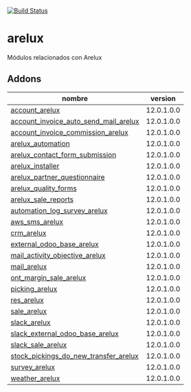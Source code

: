 [![Build Status](https://travis-ci.org/OdooNodrizaTech/arelux.svg?branch=12.0)](https://travis-ci.org/OdooNodrizaTech/arelux)

arelux
=========
Módulos relacionados con Arelux


Addons
----------------
nombre | version
--- | ---
[account_arelux](account_arelux/) | 12.0.1.0.0
[account_invoice_auto_send_mail_arelux](account_invoice_auto_send_mail_arelux/) | 12.0.1.0.0
[account_invoice_commission_arelux](account_invoice_commission_arelux/) | 12.0.1.0.0
[arelux_automation](arelux_automation/) | 12.0.1.0.0
[arelux_contact_form_submission](arelux_contact_form_submission/) | 12.0.1.0.0
[arelux_installer](arelux_installer/) | 12.0.1.0.0
[arelux_partner_questionnaire](arelux_partner_questionnaire/) | 12.0.1.0.0
[arelux_quality_forms](arelux_quality_forms/) | 12.0.1.0.0
[arelux_sale_reports](arelux_sale_reports/) | 12.0.1.0.0
[automation_log_survey_arelux](automation_log_survey_arelux/) | 12.0.1.0.0
[aws_sms_arelux](aws_sms_arelux/) | 12.0.1.0.0
[crm_arelux](crm_arelux/) | 12.0.1.0.0
[external_odoo_base_arelux](external_odoo_base_arelux/) | 12.0.1.0.0
[mail_activity_objective_arelux](mail_activity_objective_arelux/) | 12.0.1.0.0
[mail_arelux](mail_arelux/) | 12.0.1.0.0
[ont_margin_sale_arelux](ont_margin_sale_arelux/) | 12.0.1.0.0
[picking_arelux](picking_arelux/) | 12.0.1.0.0
[res_arelux](res_arelux/) | 12.0.1.0.0
[sale_arelux](sale_arelux/) | 12.0.1.0.0
[slack_arelux](slack_arelux/) | 12.0.1.0.0
[slack_external_odoo_base_arelux](slack_external_odoo_base_arelux/) | 12.0.1.0.0
[slack_sale_arelux](slack_sale_arelux/) | 12.0.1.0.0
[stock_pickings_do_new_transfer_arelux](stock_pickings_do_new_transfer_arelux/) | 12.0.1.0.0
[survey_arelux](survey_arelux/) | 12.0.1.0.0
[weather_arelux](weather_arelux/) | 12.0.1.0.0

